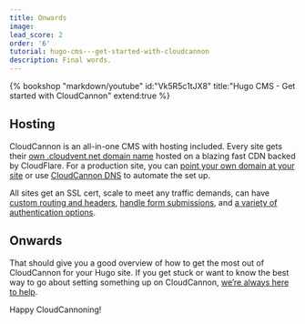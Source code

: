 ```yaml
---
title: Onwards
image:
lead_score: 2
order: '6'
tutorial: hugo-cms---get-started-with-cloudcannon
description: Final words.
---
```


{% bookshop "markdown/youtube" id:"Vk5R5c1tJX8" title:"Hugo CMS - Get started with CloudCannon" extend:true %}


## Hosting

CloudCannon is an all-in-one CMS with hosting included. Every site gets their [own .cloudvent.net domain name](https://cloudcannon.com/documentation/articles/viewing-your-site-on-a-testing-domain/?ssg=Hugo) hosted on a blazing fast CDN backed by CloudFlare. For a production site, you can [point your own domain at your site](https://cloudcannon.com/documentation/articles/hosting-your-site-on-a-custom-domain/?ssg=Hugo) or use [CloudCannon DNS](https://cloudcannon.com/documentation/articles/using-cloudcannon-dns-to-configure-your-custom-domain/?ssg=Hugo) to automate the set up.

All sites get an SSL cert, scale to meet any traffic demands, can have [custom routing and headers](https://cloudcannon.com/documentation/articles/configuring-custom-routing/?ssg=Hugo#custom-headers), [handle form submissions](https://cloudcannon.com/documentation/articles/getting-started-with-forms-on-cloudcannon/?ssg=Hugo), and [a variety of authentication options](https://cloudcannon.com/documentation/articles/adding-password-authentication-to-your-site/?ssg=Hugo).

## Onwards

That should give you a good overview of how to get the most out of CloudCannon for your Hugo site. If you get stuck or want to know the best way to go about setting something up on CloudCannon, [we’re always here to help](https://cloudcannon.com/documentation/support/).

Happy CloudCannoning\!

